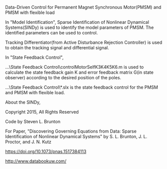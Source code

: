 Data-Driven Control for Permanent Magnet Synchronous Motor(PMSM) and PMSM with flexible load

In "Model Identification", Sparse Identification of Nonlinear Dynamical Systems(SINDy) is used to identify the model parameters of PMSM. The identified parameters can be used to control.

Tracking Differentiator(from Active Disturbance Rejection Controller) is used to obtain the tracking signal and differential signal.

In "State Feedback Control", 

...\State Feedback Control\controlMotorSelfK3K4K5K6.m  is used to calculate the state feedback gain K and error feedback matrix G(in state observer) according to the desired position of the poles.

...\State Feedback Control\\*.slx is the state feedback control for the PMSM and PMSM with flexible load.


About the SINDy,

Copyright 2015, All Rights Reserved

Code by Steven L. Brunton

For Paper, "Discovering Governing Equations from Data: Sparse Identification of Nonlinear Dynamical Systems" by S. L. Brunton, J. L. Proctor, and J. N. Kutz

https://doi.org/10.1073/pnas.1517384113

http://www.databookuw.com/
